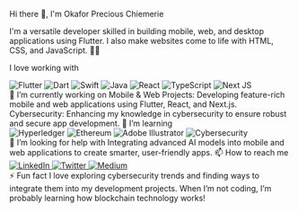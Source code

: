 Hi there 👋, I'm Okafor Precious Chiemerie

I'm a versatile developer skilled in building mobile, web, and desktop applications using Flutter. I also make websites come to life with HTML, CSS, and JavaScript. 🕺🏽

I love working with

<div display="flex"> <img src="https://img.shields.io/badge/flutter-%2302569B.svg?style=for-the-badge&logo=flutter&logoColor=white" alt="Flutter"/> <img src="https://img.shields.io/badge/dart-%230175C2.svg?style=for-the-badge&logo=dart&logoColor=white" alt="Dart"/> <img src="https://img.shields.io/badge/swift-%23FA7343.svg?style=for-the-badge&logo=swift&logoColor=white" alt="Swift"/> <img src="https://img.shields.io/badge/java-%23ED8B00.svg?style=for-the-badge&logo=java&logoColor=white" alt="Java"/> <img src="https://img.shields.io/badge/react-%2320232a.svg?style=for-the-badge&logo=react&logoColor=%2361DAFB" alt="React"/> <img src="https://img.shields.io/badge/typescript-%23007ACC.svg?style=for-the-badge&logo=typescript&logoColor=white" alt="TypeScript"/> <img src="https://img.shields.io/badge/Next-black?style=for-the-badge&logo=next.js&logoColor=white" alt="Next JS"/> </div>
🔭 I’m currently working on
Mobile & Web Projects: Developing feature-rich mobile and web applications using Flutter, React, and Next.js.
Cybersecurity: Enhancing my knowledge in cybersecurity to ensure robust and secure app development.
🌱 I’m learning
<div display="flex"> <img src="https://img.shields.io/badge/hyperledger-2F3134?style=for-the-badge&logo=hyperledger&logoColor=white" alt="Hyperledger"/> <img src="https://img.shields.io/badge/ethereum-3C3C3D?style=for-the-badge&logo=ethereum&logoColor=white" alt="Ethereum"/> <img src="https://img.shields.io/badge/adobe%20illustrator-%23FF9A00.svg?style=for-the-badge&logo=adobe%20illustrator&logoColor=white" alt="Adobe Illustrator"/> <img src="https://img.shields.io/badge/cybersecurity-%2343853D.svg?style=for-the-badge&logo=cybersecurity&logoColor=white" alt="Cybersecurity"/> </div>
🤔 I’m looking for help with
Integrating advanced AI models into mobile and web applications to create smarter, user-friendly apps.
📫 How to reach me
<div display="flex"> <a href="https://www.linkedin.com/in/precious-okafor/"> <img src="https://img.shields.io/badge/linkedin-%230077B5.svg?style=for-the-badge&logo=linkedin&logoColor=white" alt="LinkedIn"/> </a> <a href="https://twitter.com/okafor_chiemerie"> <img src="https://img.shields.io/badge/twitter-%231DA1F2.svg?style=for-the-badge&logo=Twitter&logoColor=white" alt="Twitter"/> </a> <a href="https://medium.com/@preciousokafor"> <img src="https://img.shields.io/badge/Medium-12100E?style=for-the-badge&logo=medium&logoColor=white" alt="Medium"/> </a> </div>
⚡ Fun fact
I love exploring cybersecurity trends and finding ways to integrate them into my development projects.
When I’m not coding, I’m probably learning how blockchain technology works!
